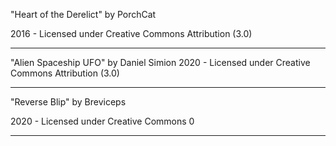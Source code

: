 "Heart of the Derelict"
by PorchCat

2016 - Licensed under
Creative Commons
Attribution (3.0)

---

"Alien Spaceship UFO"
by Daniel Simion
2020 - Licensed under
Creative Commons
Attribution (3.0)

---

"Reverse Blip"
by Breviceps

2020 - Licensed under
Creative Commons 0

---

